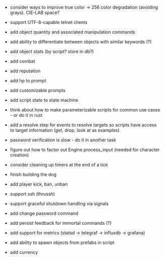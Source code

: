 - consider ways to improve true color -> 256 color degradation (avoiding grays). CIE-LAB space?

- support UTF-8-capable telnet clients

- add object quantity and associated manipulation commands

- add ability to differentiate between objects with similar keywords (?)

- add object stats (by script? store in db?)

- add combat

- add reputation

- add hp to prompt

- add customizable prompts

- add script state to state machine

- think about how to make parameterizable scripts for common use cases - or do it in rust

- add a resolve step for events to resolve targets so scripts have access to target information (get, drop, look at as examples)

- password verification is slow - do it in another task

- figure out how to factor out Engine.process_input (needed for character creation)

- consider cleaning up timers at the end of a tick

- finish building the dog

- add player kick, ban, unban

- support ssh (thrussh)

- support graceful shutdown handling via signals

- add change password command

- add persist feedback for immortal commands (?)

- add support for metrics (statsd -> telegraf -> influxdb -> grafana)

- add ability to spawn objects from prefabs in script

- add currency